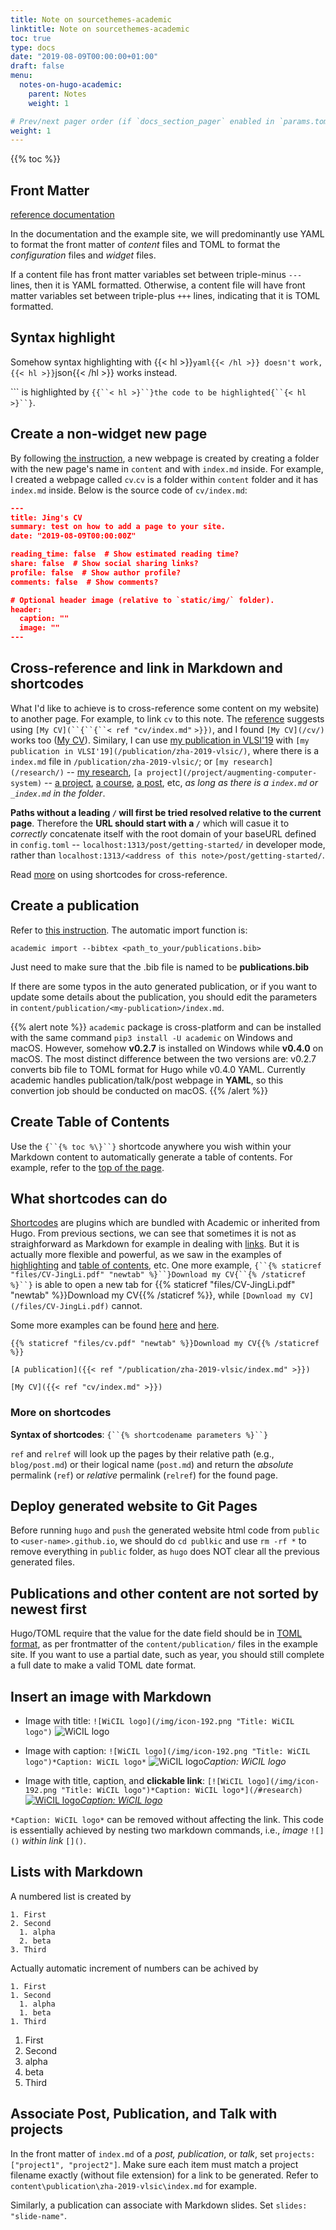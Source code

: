 ```yaml
---
title: Note on sourcethemes-academic
linktitle: Note on sourcethemes-academic
toc: true
type: docs
date: "2019-08-09T00:00:00+01:00"
draft: false
menu:
  notes-on-hugo-academic:
    parent: Notes
    weight: 1

# Prev/next pager order (if `docs_section_pager` enabled in `params.toml`)
weight: 1
---
```


{{% toc %}}

## Front Matter
[reference documentation](https://sourcethemes.com/academic/docs/front-matter/)

In the documentation and the example site, we will predominantly use YAML to format the front matter of *content* files and TOML to format the *configuration* files and *widget* files. 

If a content file has front matter variables set between triple-minus `---` lines, then it is YAML formatted. Otherwise, a content file will have front matter variables set between triple-plus `+++` lines, indicating that it is TOML formatted. 

## Syntax highlight
Somehow syntax highlighting with {{< hl >}}```yaml{{< /hl >}} doesn't work, {{< hl >}}```json{{< /hl >}} works instead. 

\`\`\` is highlighted by `{{``< hl >}``}the code to be highlighted{``{< hl >}``}`.

## Create a non-widget new page
By following [the instruction](https://sourcethemes.com/academic/docs/managing-content/#create-a-page), a new webpage is created by creating a folder with the new page's name in `content` and with `index.md` inside. For example, I created a webpage called `cv`.`cv` is a folder within `content` folder and it has `index.md` inside. Below is the source code of `cv/index.md`:

```json 
---
title: Jing's CV
summary: test on how to add a page to your site.
date: "2019-08-09T00:00:00Z"

reading_time: false  # Show estimated reading time?
share: false  # Show social sharing links?
profile: false  # Show author profile?
comments: false  # Show comments?

# Optional header image (relative to `static/img/` folder).
header:
  caption: ""
  image: ""
---
```

## Cross-reference and link in Markdown and shortcodes
What I'd like to achieve is to cross-reference some content on my website) to another page. For example, to link `cv` to this note. The [reference](https://sourcethemes.com/academic/docs/managing-content/#linking-to-your-new-page) suggests using `[My CV](``{``{``< ref "cv/index.md"` `>}})`, and I found 
`[My CV](/cv/)` works too ([My CV](/cv/)). Similary, I can use [my publication in VLSI'19](/publication/zha-2019-vlsic/) with `[my publication in VLSI'19](/publication/zha-2019-vlsic/)`, where there is a `index.md` file in `/publication/zha-2019-vlsic/`;  or `[my research](/research/)` -- [my research](/research/), `[a project](/project/augmenting-computer-system)` -- [a project](/project/augmenting-computer-system), [a course](/courses/example), [a post](/post/getting-started/), etc, *as long as there is a `index.md` or `_index.md` in the folder*. 

**Paths without a leading `/` will first be tried resolved relative to the current page**. Therefore the **URL should start with a `/`** which will casue it to *correctly* concatenate itself with the root domain of your baseURL defined in `config.toml` -- `localhost:1313/post/getting-started/` in developer mode, rather than `localhost:1313/<address of this note>/post/getting-started/`. 

Read [more](https://gohugo.io/content-management/cross-references/) on using shortcodes for cross-reference.

## Create a publication
Refer to [this instruction](https://sourcethemes.com/academic/docs/managing-content/#create-a-publication). The automatic import function is: 
```
academic import --bibtex <path_to_your/publications.bib>
```
Just need to make sure that the .bib file is named to be **publications.bib**

If there are some typos in the auto generated publication, or if you want to update some details about the publication, you should edit the parameters in `content/publication/<my-publication>/index.md`. 

{{% alert note %}}
`academic` package is cross-platform and can be installed with the same command `pip3 install -U academic` on Windows and macOS. However, somehow **v0.2.7** is installed on Windows while **v0.4.0** on macOS. The most distinct difference between the two versions are: v0.2.7 converts bib file to TOML format for Hugo while v0.4.0 YAML. Currently academic handles publication/talk/post webpage in **YAML**, so this convertion job should be conducted on macOS.
{{% /alert %}}

## Create Table of Contents
Use the `{``{% toc %\}``}` shortcode anywhere you wish within your Markdown content to automatically generate a table of contents. For example, refer to the [top of the page](#table-of-contents). 

## What shortcodes can do
[Shortcodes](https://gohugo.io/content-management/shortcodes/) are plugins which are bundled with Academic or inherited from Hugo. From previous sections, we can see that sometimes it is not as straighforward as Markdown for example in dealing with [links](#cross-reference-and-link-in-markdown-and-shortcodes). But it is actually more flexible and powerful, as we saw in the examples of  [highlighting](#syntax-highlight) and [table of contents](#create-table-of-contents), etc. One more example,
`{``{% staticref "files/CV-JingLi.pdf" "newtab" %}``}Download my CV{``{% /staticref %}``}` is able to open a new tab for {{% staticref "files/CV-JingLi.pdf" "newtab" %}}Download my CV{{% /staticref %}}, while `[Download my CV](/files/CV-JingLi.pdf)` cannot.

Some more examples can be found [here](https://sourcethemes.com/academic/docs/writing-markdown-latex/) and [here](https://gohugo.io/content-management/shortcodes/#use-hugo-s-built-in-shortcodes).

`{{% staticref "files/cv.pdf" "newtab" %}}Download my CV{{% /staticref %}}`

`[A publication]({{< ref "/publication/zha-2019-vlsic/index.md" >}})`

`[My CV]({{< ref "cv/index.md" >}})`


### More on shortcodes
**Syntax of shortcodes**: `{``{% shortcodename parameters %}``}` 

`ref` and `relref` will look up the pages by their relative path (e.g., `blog/post.md`) or their logical name (`post.md`) and return the *absolute* permalink (`ref`) or *relative* permalink (`relref`) for the found page.


## Deploy generated website to Git Pages
Before running `hugo` and `push` the generated website html code from `public` to `<user-name>.github.io`, we should do `cd publkic` and use `rm -rf *` to remove everything in `public` folder, as `hugo` does NOT clear all the previous generated files.


## Publications and other content are not sorted by newest first
Hugo/TOML require that the value for the date field should be in [TOML format](https://github.com/toml-lang/toml#local-date-time), as per frontmatter of the `content/publication/` files in the example site. If you want to use a partial date, such as year, you should still complete a full date to make a valid TOML date format.

## Insert an image with Markdown
- Image with title:
`![WiCIL logo](/img/icon-192.png "Title: WiCIL logo")`
![WiCIL logo](/img/icon-192.png "Title: WiCIL logo")

- Image with caption:
`![WiCIL logo](/img/icon-192.png "Title: WiCIL logo")*Caption: WiCIL logo*`
![WiCIL logo](/img/icon-192.png "Title: WiCIL logo")*Caption: WiCIL logo*

- Image with title, caption, and **clickable link**:
`[![WiCIL logo](/img/icon-192.png "Title: WiCIL logo")*Caption: WiCIL logo*](/#research)`
[![WiCIL logo](/img/icon-192.png "Title: WiCIL logo")*Caption: WiCIL logo*](/#research)

`*Caption: WiCIL logo*` can be removed without affecting the link. This code is essentially achieved by nesting two markdown commands, i.e., *image* `![]()` *within link* `[]()`.

## Lists with Markdown
A numbered list is created by
```
1. First
2. Second
  1. alpha
  2. beta
3. Third
```
Actually automatic increment of numbers can be achived by
```
1. First
1. Second
  1. alpha
  1. beta
1. Third
```
1. First
1. Second
  1. alpha
  1. beta
1. Third

## Associate Post, Publication, and Talk with projects
In the front matter of `index.md` of a *post, publication*, or *talk*, set `projects: ["project1", "project2"]`. Make sure each item must match a project filename exactly (without file extension) for a link to be generated. Refer to `content\publication\zha-2019-vlsic\index.md` for example. 

Similarly, a publication can associate with Markdown slides. Set `slides: "slide-name"`.